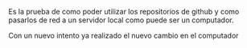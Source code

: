 Es la prueba de como poder utilizar los repositorios de github y como pasarlos de red a un servidor local como puede ser un computador.

Con un nuevo intento ya realizado el nuevo cambio en el computador
